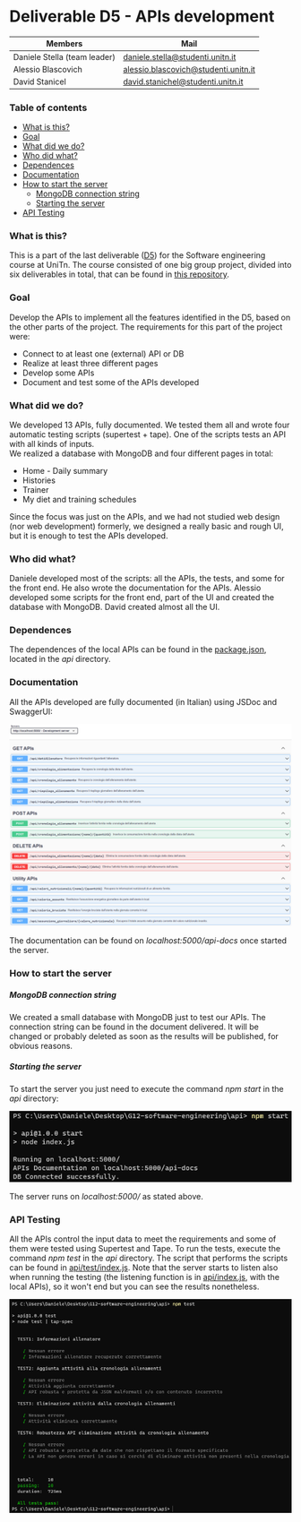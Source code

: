 # Deliverable D5 - APIs development

| Members                           | Mail                                 |
| --------------------------------- | ------------------------------------ |
| Daniele Stella (team leader)     | daniele.stella@studenti.unitn.it     |
| Alessio Blascovich                | alessio.blascovich@studenti.unitn.it |
| David Stanicel                    | david.stanichel@studenti.unitn.it    |

### Table of contents

- [What is this?](#what-is-this)
- [Goal](#goal)
- [What did we do?](#what-did-we-do)
- [Who did what?](#who-did-what)
- [Dependences](#dependences)
- [Documentation](#documentation)
- [How to start the server](#how-to-start-the-server)
  - [MongoDB connection string](#MongoDB-connection-string)
  - [Starting the server](#starting-the-server)
- [API Testing](#api-testing)

### What is this?
This is a part of the last deliverable (<a href="https://github.com/StellaDaniele/Software-engineering/tree/main/D5">D5</a>) for the Software engineering course at UniTn.
The course consisted of one big group project, divided into six deliverables in total, that can be found in <a href="https://github.com/StellaDaniele/Software-engineering">this repository</a>.

### Goal
Develop the APIs to implement all the features identified in the D5, based on the other parts of the project.
The requirements for this part of the project were:

* Connect to at least one (external) API or DB
* Realize at least three different pages
* Develop some APIs
* Document and test some of the APIs developed

### What did we do?
We developed 13 APIs, fully documented. We tested them all and wrote four automatic testing scripts (supertest + tape). One of the scripts tests an API with all kinds of inputs.<br>
We realized a database with MongoDB and four different pages in total:
* Home - Daily summary
* Histories
* Trainer
* My diet and training schedules 

Since the focus was just on the APIs, and we had not studied web design (nor web development) formerly, we designed a really basic and rough UI, but it is enough to test the APIs developed.

### Who did what?
Daniele developed most of the scripts: all the APIs, the tests, and some for the front end. He also wrote the documentation for the APIs.
Alessio developed some scripts for the front end, part of the UI and created the database with MongoDB. 
David created almost all the UI.

### Dependences
The dependences of the local APIs can be found in the <a href="./api/package.json">package.json</a>, located in the *api* directory.


### Documentation
All the APIs developed are fully documented (in Italian) using JSDoc and SwaggerUI:

<img src="./images/documentation.png" alt="Documentation">

The documentation can be found on *localhost:5000/api-docs* once started the server.

### How to start the server

##### MongoDB connection string
We created a small database with MongoDB just to test our APIs. The connection string can be found in the document delivered. It will be changed or probably deleted as soon as the results will be published, for obvious reasons.

##### Starting the server
To start the server you just need to execute the command *npm start* in the *api* directory:

<img src="./images/start_server.png" alt="Start server">

The server runs on *localhost:5000/* as stated above.

### API Testing
All the APIs control the input data to meet the requirements and some of them were tested using Supertest and Tape. To run the tests, execute the command *npm test* in the *api* directory. The script that performs the scripts can be found in <a href="./api/test/index.js">api/test/index.js</a>.
Note that the server starts to listen also when running the testing (the listening function is in <a href="./api/index.js">api/index.js</a>, with the local APIs), so it won't end but you can see the results nonetheless.

<img src="./images/API_testing.png" alt="API Testing">
